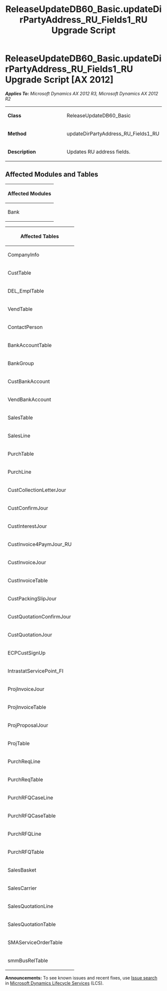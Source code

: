 ﻿---
title: ReleaseUpdateDB60_Basic.updateDirPartyAddress_RU_Fields1_RU Upgrade Script
TOCTitle: ReleaseUpdateDB60_Basic.updateDirPartyAddress_RU_Fields1_RU Upgrade Script
ms:assetid: 391cd401-f8d4-5e34-5541-1ca136788e27
ms:mtpsurl: https://msdn.microsoft.com/en-us/library/JJ685224(v=AX.60)
ms:contentKeyID: 49707676
ms.date: 05/18/2015
mtps_version: v=AX.60
---

# ReleaseUpdateDB60\_Basic.updateDirPartyAddress\_RU\_Fields1\_RU Upgrade Script [AX 2012]


_**Applies To:** Microsoft Dynamics AX 2012 R3, Microsoft Dynamics AX 2012 R2_

<table>
<colgroup>
<col style="width: 50%" />
<col style="width: 50%" />
</colgroup>
<tbody>
<tr class="odd">
<td><p><strong>Class</strong></p></td>
<td><p>ReleaseUpdateDB60_Basic</p></td>
</tr>
<tr class="even">
<td><p><strong>Method</strong></p></td>
<td><p>updateDirPartyAddress_RU_Fields1_RU</p></td>
</tr>
<tr class="odd">
<td><p><strong>Description</strong></p></td>
<td><p>Updates RU address fields.</p></td>
</tr>
</tbody>
</table>


## Affected Modules and Tables

<table>
<colgroup>
<col style="width: 100%" />
</colgroup>
<thead>
<tr class="header">
<th><p>Affected Modules</p></th>
</tr>
</thead>
<tbody>
<tr class="odd">
<td><p>Bank</p></td>
</tr>
</tbody>
</table>


<table>
<colgroup>
<col style="width: 100%" />
</colgroup>
<thead>
<tr class="header">
<th><p>Affected Tables</p></th>
</tr>
</thead>
<tbody>
<tr class="odd">
<td><p>CompanyInfo</p></td>
</tr>
<tr class="even">
<td><p>CustTable</p></td>
</tr>
<tr class="odd">
<td><p>DEL_EmplTable</p></td>
</tr>
<tr class="even">
<td><p>VendTable</p></td>
</tr>
<tr class="odd">
<td><p>ContactPerson</p></td>
</tr>
<tr class="even">
<td><p>BankAccountTable</p></td>
</tr>
<tr class="odd">
<td><p>BankGroup</p></td>
</tr>
<tr class="even">
<td><p>CustBankAccount</p></td>
</tr>
<tr class="odd">
<td><p>VendBankAccount</p></td>
</tr>
<tr class="even">
<td><p>SalesTable</p></td>
</tr>
<tr class="odd">
<td><p>SalesLine</p></td>
</tr>
<tr class="even">
<td><p>PurchTable</p></td>
</tr>
<tr class="odd">
<td><p>PurchLine</p></td>
</tr>
<tr class="even">
<td><p>CustCollectionLetterJour</p></td>
</tr>
<tr class="odd">
<td><p>CustConfirmJour</p></td>
</tr>
<tr class="even">
<td><p>CustInterestJour</p></td>
</tr>
<tr class="odd">
<td><p>CustInvoice4PaymJour_RU</p></td>
</tr>
<tr class="even">
<td><p>CustInvoiceJour</p></td>
</tr>
<tr class="odd">
<td><p>CustInvoiceTable</p></td>
</tr>
<tr class="even">
<td><p>CustPackingSlipJour</p></td>
</tr>
<tr class="odd">
<td><p>CustQuotationConfirmJour</p></td>
</tr>
<tr class="even">
<td><p>CustQuotationJour</p></td>
</tr>
<tr class="odd">
<td><p>ECPCustSignUp</p></td>
</tr>
<tr class="even">
<td><p>IntrastatServicePoint_FI</p></td>
</tr>
<tr class="odd">
<td><p>ProjInvoiceJour</p></td>
</tr>
<tr class="even">
<td><p>ProjInvoiceTable</p></td>
</tr>
<tr class="odd">
<td><p>ProjProposalJour</p></td>
</tr>
<tr class="even">
<td><p>ProjTable</p></td>
</tr>
<tr class="odd">
<td><p>PurchReqLine</p></td>
</tr>
<tr class="even">
<td><p>PurchReqTable</p></td>
</tr>
<tr class="odd">
<td><p>PurchRFQCaseLine</p></td>
</tr>
<tr class="even">
<td><p>PurchRFQCaseTable</p></td>
</tr>
<tr class="odd">
<td><p>PurchRFQLine</p></td>
</tr>
<tr class="even">
<td><p>PurchRFQTable</p></td>
</tr>
<tr class="odd">
<td><p>SalesBasket</p></td>
</tr>
<tr class="even">
<td><p>SalesCarrier</p></td>
</tr>
<tr class="odd">
<td><p>SalesQuotationLine</p></td>
</tr>
<tr class="even">
<td><p>SalesQuotationTable</p></td>
</tr>
<tr class="odd">
<td><p>SMAServiceOrderTable</p></td>
</tr>
<tr class="even">
<td><p>smmBusRelTable</p></td>
</tr>
</tbody>
</table>

  
**Announcements:** To see known issues and recent fixes, use [Issue search](http://go.microsoft.com/fwlink/?linkid=389258) in [Microsoft Dynamics Lifecycle Services](http://go.microsoft.com/fwlink/?linkid=306505) (LCS).

